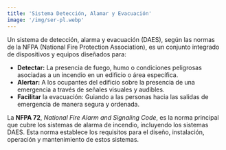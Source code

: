```yaml
---
title: 'Sistema Detección, Alamar y Evacuación'
image: '/img/ser-pl.webp'
---
```


Un sistema de detección, alarma y evacuación (DAES), según las normas de la NFPA (National Fire Protection Association), es un conjunto integrado de dispositivos y equipos diseñados para:

- **Detectar:** La presencia de fuego, humo o condiciones peligrosas asociadas a un incendio en un edificio o área específica.
- **Alertar:** A los ocupantes del edificio sobre la presencia de una emergencia a través de señales visuales y audibles.
- **Facilitar** la evacuación: Guiando a las personas hacia las salidas de emergencia de manera segura y ordenada.

La **NFPA 72**, _National Fire Alarm and Signaling Code_, es la norma principal que cubre los sistemas de alarma de incendio, incluyendo los sistemas DAES. Esta norma establece los requisitos para el diseño, instalación, operación y mantenimiento de estos sistemas.
